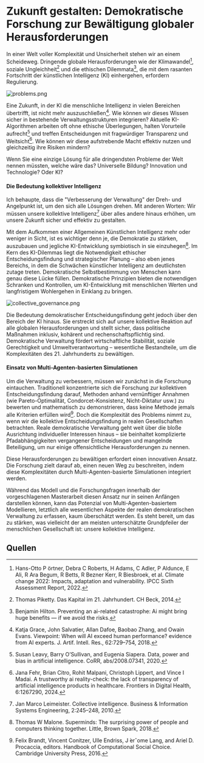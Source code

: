 # Zukunft gestalten: Demokratische Forschung zur Bewältigung globaler Herausforderungen

In einer Welt voller Komplexität und Unsicherheit stehen wir an einem Scheideweg. 
Dringende globale Herausforderungen wie der Klimawandel[^9], soziale Ungleichheit[^8] und die ethischen Dilemmata[^4], 
die mit dem rasanten Fortschritt der künstlichen Intelligenz (KI) einhergehen, erfordern Regulierung.

![problems.png](..%2Fimages%2Fproblems.png)

Eine Zukunft, in der KI die menschliche Intelligenz in vielen Bereichen übertrifft, ist nicht mehr auszuschließen[^3]. 
Wie können wir dieses Wissen sicher in bestehende Verwaltungsstrukturen integrieren? 
Aktuelle KI-Algorithmen arbeiten oft ohne ethische Überlegungen, halten Vorurteile aufrecht[^5] 
und treffen Entscheidungen mit fragwürdiger Transparenz und Weitsicht[^2]. 
Wie können wir diese aufstrebende Macht effektiv nutzen und gleichzeitig ihre Risiken mindern?

Wenn Sie eine einzige Lösung für alle dringendsten Probleme der Welt nennen müssten, welche wäre das? 
Universelle Bildung? Innovation und Technologie? Oder KI?

#### Die Bedeutung kollektiver Intelligenz

Ich behaupte, dass die "Verbesserung der Verwaltung" der Dreh- und Angelpunkt ist, um den sich alle Lösungen drehen. 
Mit anderen Worten: Wir müssen unsere kollektive Intelligenz[^6] über alles andere hinaus erhöhen, 
um unsere Zukunft sicher und effektiv zu gestalten.

Mit dem Aufkommen einer Allgemeinen Künstlichen Intelligenz mehr oder weniger in Sicht, ist es wichtiger denn je, 
die Demokratie zu stärken, auszubauen und jegliche KI-Entwicklung symbiotisch in sie einzuhegen[^7]. 
Im Kern des KI-Dilemmas liegt die Notwendigkeit ethischer Entscheidungsfindung und strategischer Planung – also eben 
jenes Bereichs, in dem die Schwächen künstlicher Intelligenz am deutlichsten zutage treten. 
Demokratische Selbstbestimmung von Menschen kann genau diese Lücke füllen. 
Demokratische Prinzipien bieten die notwendigen Schranken und Kontrollen, 
um KI-Entwicklung mit menschlichen Werten und langfristigem Wohlergehen in Einklang zu bringen.

![collective_governance.png](..%2Fimages%2Fcollective_governance.png)

Die Bedeutung demokratischer Entscheidungsfindung geht jedoch über den Bereich der KI hinaus. 
Sie erstreckt sich auf unsere kollektive Reaktion auf alle globalen Herausforderungen und stellt sicher, 
dass politische Maßnahmen inklusiv, kohärent und rechenschaftspflichtig sind. 
Demokratische Verwaltung fördert wirtschaftliche Stabilität, 
soziale Gerechtigkeit und Umweltverantwortung – wesentliche Bestandteile, 
um die Komplexitäten des 21. Jahrhunderts zu bewältigen.

#### Einsatz von Multi-Agenten-basierten Simulationen

Um die Verwaltung zu verbessern, müssen wir zunächst in die Forschung eintauchen. 
Traditionell konzentrierte sich die Forschung zur kollektiven Entscheidungsfindung darauf, 
Methoden anhand vernünftiger Annahmen 
(wie Pareto-Optimalität, Condorcet-Konsistenz, Nicht-Diktatur usw.) 
zu bewerten und mathematisch zu demonstrieren, dass keine Methode jemals alle Kriterien erfüllen wird[^1]. 
Doch die Komplexität des Problems nimmt zu, 
wenn wir die kollektive Entscheidungsfindung in realen Gesellschaften betrachten. 
Reale demokratische Verwaltung geht weit über die bloße Ausrichtung individueller Interessen hinaus – sie 
beinhaltet komplizierte Pfadabhängigkeiten vergangener Entscheidungen und mangelnde Beteiligung, 
um nur einige offensichtliche Herausforderungen zu nennen.

Diese Herausforderungen zu bewältigen erfordert einen innovativen Ansatz. 
Die Forschung zielt darauf ab, einen neuen Weg zu beschreiten, 
indem diese Komplexitäten durch Multi-Agenten-basierte Simulationen integriert werden.

Während das Modell und die Forschungsfragen innerhalb der vorgeschlagenen Masterarbeit 
diesen Ansatz nur in seinen Anfängen darstellen können, kann das Potenzial von Multi-Agenten-basiertem Modellieren, 
letztlich alle wesentlichen Aspekte der realen demokratischen Verwaltung zu erfassen, 
kaum überschätzt werden. Es steht bereit, um das zu stärken, was vielleicht der am meisten unterschätzte 
Grundpfeiler der menschlichen Gesellschaft ist: unsere kollektive Intelligenz.

## Quellen

[^1]: Felix Brandt, Vincent Conitzer, Ulle Endriss, J ́erˆome Lang, and Ariel D. Procaccia, editors. Handbook of Computational Social Choice. Cambridge University Press, 2016.

[^2]: Jana Fehr, Brian Citro, Rohit Malpani, Christoph Lippert, and Vince I Madai. A trustworthy ai reality-check: the lack of transparency of artificial intelligence products in healthcare. Frontiers in Digital Health, 6:1267290, 2024.

[^3]: Katja Grace, John Salvatier, Allan Dafoe, Baobao Zhang, and Owain Evans. Viewpoint: When will AI exceed human performance? evidence from AI experts. J. Artif. Intell. Res., 62:729–754, 2018.

[^4]: Benjamin Hilton. Preventing an ai-related catastrophe: Ai might bring huge benefits — if we avoid the risks.

[^5]: Susan Leavy, Barry O’Sullivan, and Eugenia Siapera. Data, power and bias in artificial intelligence. CoRR, abs/2008.07341, 2020.

[^6]: Jan Marco Leimeister. Collective intelligence. Business & Information Systems Engineering, 2:245–248, 2010.

[^7]: Thomas W Malone. Superminds: The surprising power of people and computers thinking together. Little, Brown Spark, 2018.

[^8]: Thomas Piketty. Das Kapital im 21. Jahrhundert. CH Beck, 2014.

[^9]: Hans-Otto P ̈ortner, Debra C Roberts, H Adams, C Adler, P Aldunce, E Ali, R Ara Begum, R Betts, R Bezner Kerr, R Biesbroek, et al. Climate change 2022: Impacts, adaptation and vulnerability. IPCC Sixth Assessment Report, 2022.